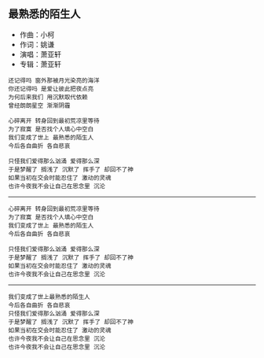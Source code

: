 ## 最熟悉的陌生人

* 作曲：小柯
* 作词：姚谦
* 演唱：萧亚轩
* 专辑：萧亚轩

```
还记得吗 窗外那被月光染亮的海洋
你还记得吗 是爱让彼此把夜点亮
为何后来我们 用沉默取代依赖
曾经朗朗星空 渐渐阴霾

心碎离开 转身回到最初荒凉里等待
为了寂寞 是否找个人填心中空白
我们变成了世上 最熟悉的陌生人
今后各自曲折 各自悲哀

只怪我们爱得那么汹涌 爱得那么深
于是梦醒了 搁浅了 沉默了 挥手了 却回不了神
如果当初在交会时能忍住了 激动的灵魂
也许今夜我不会让自己在思念里 沉沦
```

---

```
心碎离开 转身回到最初荒凉里等待
为了寂寞 是否找个人填心中空白
我们变成了世上 最熟悉的陌生人
今后各自曲折 各自悲哀

只怪我们爱得那么汹涌 爱得那么深
于是梦醒了 搁浅了 沉默了 挥手了 却回不了神
如果当初在交会时能忍住了 激动的灵魂
也许今夜我不会让自己在思念里 沉沦
```

---

```
我们变成了世上最熟悉的陌生人
今后各自曲折 各自悲哀
只怪我们爱得那么汹涌 爱得那么深
于是梦醒了 搁浅了 沉默了 挥手了 却回不了神
如果当初在交会时能忍住了 激动的灵魂
也许今夜我不会让自己在思念里 沉沦
也许今夜我不会让自己在思念里 沉沦
```
